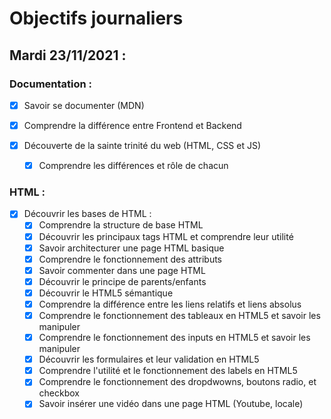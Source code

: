 # Objectifs journaliers

## Mardi 23/11/2021 :

### Documentation : 

* [x] Savoir se documenter (MDN)
* [x] Comprendre la différence entre Frontend et Backend

* [x] Découverte de la sainte trinité du web (HTML, CSS et JS)
  * [x] Comprendre les différences et rôle de chacun


### HTML :

* [x] Découvrir les bases de HTML :
  * [x] Comprendre la structure de base HTML
  * [x] Découvrir les principaux tags HTML et comprendre leur utilité
  * [x] Savoir architecturer une page HTML basique
  * [x] Comprendre le fonctionnement des attributs
  * [x] Savoir commenter dans une page HTML
  * [x] Découvrir le principe de parents/enfants
  * [x] Découvrir le HTML5 sémantique
  * [x] Comprendre la différence entre les liens relatifs et liens absolus
  * [x] Comprendre le fonctionnement des tableaux en HTML5 et savoir les manipuler
  * [x] Comprendre le fonctionnement des inputs en HTML5 et savoir les manipuler
  * [x] Découvrir les formulaires et leur validation en HTML5
  * [x] Comprendre l'utilité et le fonctionnement des labels en HTML5
  * [x] Comprendre le fonctionnement des dropdwowns, boutons radio, et checkbox
  * [x] Savoir insérer une vidéo dans une page HTML (Youtube, locale)

